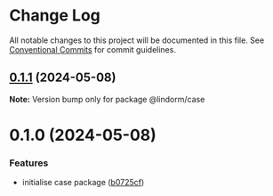 # Change Log

All notable changes to this project will be documented in this file.
See [Conventional Commits](https://conventionalcommits.org) for commit guidelines.

## [0.1.1](https://github.com/lindorm-io/monorepo/compare/@lindorm/case@0.1.0...@lindorm/case@0.1.1) (2024-05-08)

**Note:** Version bump only for package @lindorm/case

# 0.1.0 (2024-05-08)

### Features

- initialise case package ([b0725cf](https://github.com/lindorm-io/monorepo/commit/b0725cf548998730598532465bba3ee62e0a06d9))
